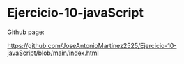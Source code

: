 # Ejercicio-10-javaScript

Github page:

https://github.com/JoseAntonioMartinez2525/Ejercicio-10-javaScript/blob/main/index.html
